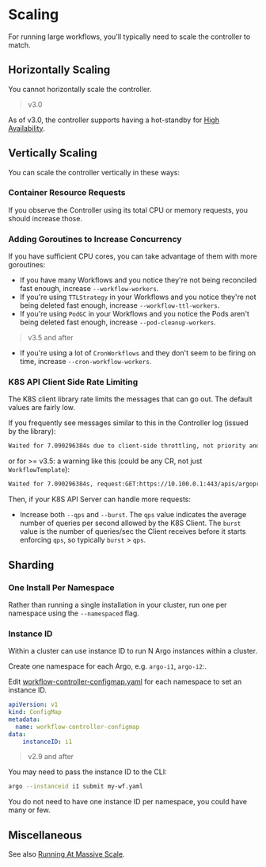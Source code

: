 # Scaling

For running large workflows, you'll typically need to scale the controller to match.

## Horizontally Scaling

You cannot horizontally scale the controller.

> v3.0

As of v3.0, the controller supports having a hot-standby for [High Availability](high-availability.md#workflow-controller).

## Vertically Scaling

You can scale the controller vertically in these ways:

### Container Resource Requests

If you observe the Controller using its total CPU or memory requests, you should increase those.

### Adding Goroutines to Increase Concurrency

If you have sufficient CPU cores, you can take advantage of them with more goroutines:

- If you have many Workflows and you notice they're not being reconciled fast enough, increase `--workflow-workers`.
- If you're using `TTLStrategy` in your Workflows and you notice they're not being deleted fast enough, increase `--workflow-ttl-workers`.
- If you're using `PodGC` in your Workflows and you notice the Pods aren't being deleted fast enough, increase `--pod-cleanup-workers`.

> v3.5 and after

- If you're using a lot of `CronWorkflows` and they don't seem to be firing on time, increase `--cron-workflow-workers`.

### K8S API Client Side Rate Limiting

The K8S client library rate limits the messages that can go out. The default values are fairly low.

If you frequently see messages similar to this in the Controller log (issued by the library):

```txt
Waited for 7.090296384s due to client-side throttling, not priority and fairness, request: GET:https://10.100.0.1:443/apis/argoproj.io/v1alpha1/namespaces/argo/workflowtemplates/s2t
```

or for >= v3.5: a warning like this (could be any CR, not just `WorkflowTemplate`):

```txt
Waited for 7.090296384s, request:GET:https://10.100.0.1:443/apis/argoproj.io/v1alpha1/namespaces/argo/workflowtemplates/s2t
```

Then, if your K8S API Server can handle more requests:

- Increase both `--qps` and `--burst`. The `qps` value indicates the average number of queries per second allowed by the K8S Client. The `burst` value is the number of queries/sec the Client receives before it starts enforcing `qps`, so typically `burst` > `qps`.

## Sharding

### One Install Per Namespace

Rather than running a single installation in your cluster, run one per namespace using the `--namespaced` flag.

### Instance ID

Within a cluster can use instance ID to run N Argo instances within a cluster.

Create one namespace for each Argo, e.g. `argo-i1`, `argo-i2`:.

Edit [workflow-controller-configmap.yaml](workflow-controller-configmap.yaml) for each namespace to set an instance ID.

```yaml
apiVersion: v1
kind: ConfigMap
metadata:
  name: workflow-controller-configmap
data:
    instanceID: i1
```

> v2.9 and after

You may need to pass the instance ID to the CLI:

```bash
argo --instanceid i1 submit my-wf.yaml
```

You do not need to have one instance ID per namespace, you could have many or few.

## Miscellaneous

See also [Running At Massive Scale](running-at-massive-scale.md).
